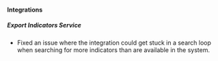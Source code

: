 
#### Integrations
##### Export Indicators Service
- Fixed an issue where the integration could get stuck in a search loop when searching for more indicators than are available in the system.

